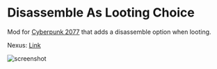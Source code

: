 # Disassemble As Looting Choice

Mod for [Cyberpunk 2077] that adds a disassemble option when looting.

Nexus: [Link](https://www.nexusmods.com/cyberpunk2077/mods/4648)

![screenshot](media/screenshot.webp)

[Cyberpunk 2077]: https://www.cyberpunk.net/